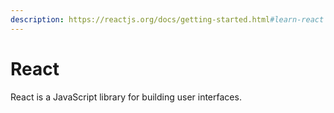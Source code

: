 ```yaml
---
description: https://reactjs.org/docs/getting-started.html#learn-react
---
```


# React

React is a JavaScript library for building user interfaces.
